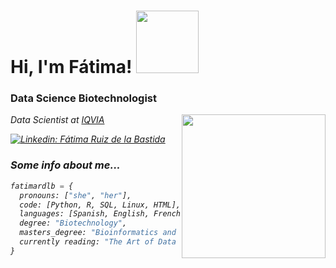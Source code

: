 <h1>  Hi, I'm Fátima! <img src="https://media.giphy.com/media/ZZGo2kEsadDP2VtFXn/giphy.gif" width="100" ></h1>

<h3> Data Science Biotechnologist </h3>

<img align='right' src="https://media.giphy.com/media/dWxO36Jzd6bTSt5dIY/giphy.gif" width="230">

<p><em>Data Scientist at <a href="https://www.iqvia.com/solutions/real-world-evidence/real-world-data-and-insights?utm_source=google&utm_medium=cpc&utm_campaign=2020_iqvia_rwtp&utm_content=97002941022&utm_term=iqvia%20data&gclid=Cj0KCQjw8uOWBhDXARIsAOxKJ2GtMUXzdxMoKRvVw6O-wrkZd0KzVDy9GJIm9a7frmDp7JDhbhKYkBwaArUIEALw_wcB">IQVIA</a>

[![Linkedin: Fátima Ruiz de la Bastida](https://img.shields.io/badge/-FátimaRuizdelaBastida-blue?style=flat-square&logo=Linkedin&logoColor=white&link=https://www.linkedin.com/in/thaianebraga/)](https://www.linkedin.com/in/f%C3%A1tima-ruiz-de-la-bastida-b9364a205/)

<h3>Some info about me...</h3>

```python
fatimardlb = {
  pronouns: ["she", "her"],
  code: [Python, R, SQL, Linux, HTML],
  languages: [Spanish, English, French],
  degree: "Biotechnology",
  masters_degree: "Bioinformatics and Computational Biology",
  currently reading: "The Art of Data Science"
}
```


<!--
**fatimardlb/fatimardlb** is a ✨ _special_ ✨ repository because its `README.md` (this file) appears on your GitHub profile.

Here are some ideas to get you started:

- 🔭 I’m currently working on ...
- 🌱 I’m currently learning ...
- 👯 I’m looking to collaborate on ...
- 🤔 I’m looking for help with ...
- 💬 Ask me about ...
- 📫 How to reach me: ...
- 😄 Pronouns: ...
- ⚡ Fun fact: ...
-->



